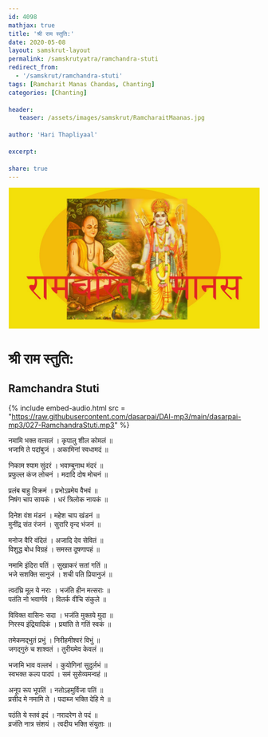 ```yaml
---    
id: 4098    
mathjax: true    
title: 'श्री राम स्तुति:'    
date: 2020-05-08    
layout: samskrut-layout 
permalink: /samskrutyatra/ramchandra-stuti
redirect_from: 
  - '/samskrut/ramchandra-stuti'
tags: [Ramcharit Manas Chandas, Chanting]
categories: [Chanting]
    
header:    
   teaser: /assets/images/samskrut/RamcharaitMaanas.jpg    
    
author: 'Hari Thapliyaal'    
    
excerpt:    
    
share: true    
---    
```

    
![](/assets/images/samskrut/RamcharaitMaanas.jpg)    
    
# श्री राम स्तुति:    
## Ramchandra Stuti    
    
{% include embed-audio.html src = "https://raw.githubusercontent.com/dasarpai/DAI-mp3/main/dasarpai-mp3/027-RamchandraStuti.mp3" %}     
    
नमामि भक्त वत्सलं । कृपालु शील कोमलं ॥    
भजामि ते पदांबुजं । अकामिनां स्वधामदं ॥    
    
निकाम श्याम सुंदरं । भवाम्बुनाथ मंदरं ॥    
प्रफुल्ल कंज लोचनं । मदादि दोष मोचनं ॥    
    
प्रलंब बाहु विक्रमं । प्रभोऽप्रमेय वैभवं ॥    
निषंग चाप सायकं । धरं त्रिलोक नायकं ॥    
    
दिनेश वंश मंडनं । महेश चाप खंडनं ॥    
मुनींद्र संत रंजनं । सुरारि वृन्द भंजनं ॥    
    
मनोज वैरि वंदितं । अजादि देव सेवितं ॥    
विशुद्ध बोध विग्रहं । समस्त दूषणापहं ॥    
    
नमामि इंदिरा पतिं । सुखाकरं सतां गतिं ॥    
भजे सशक्ति सानुजं । शची पति प्रियानुजं ॥    
    
त्वदंघ्रि मूल ये नराः । भजंति हीन मत्सराः ॥    
पतंति नो भवार्णवे । वितर्क वीचि संकुले ॥    
    
विविक्त वासिनः सदा । भजंति मुक्तये मुदा ॥    
निरस्य इंद्रियादिकं । प्रयांति ते गतिं स्वकं ॥    
    
तमेकमद्भुतं प्रभुं । निरीहमीश्वरं विभुं ॥    
जगद्गुरुं च शाश्वतं । तुरीयमेव केवलं ॥    
    
भजामि भाव वल्लभं । कुयोगिनां सुदुर्लभं ॥    
स्वभक्त कल्प पादपं । समं सुसेव्यमन्वहं ॥    
    
अनूप रूप भूपतिं । नतोऽहमुर्विजा पतिं ॥    
प्रसीद मे नमामि ते । पदाब्ज भक्ति देहि मे ॥    
    
पठंति ये स्तवं इदं । नरादरेण ते पदं ॥    
व्रजंति नात्र संशयं । त्वदीय भक्ति संयुताः ॥    
    
